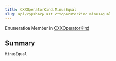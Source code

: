 ```yaml
---
title: CXXOperatorKind.MinusEqual
slug: api/cppsharp.ast.cxxoperatorkind.minusequal
---
```

Enumeration Member in [CXXOperatorKind](/api/cppsharp/ast/cxxoperatorkind)

## Summary



```csharp
MinusEqual
```

